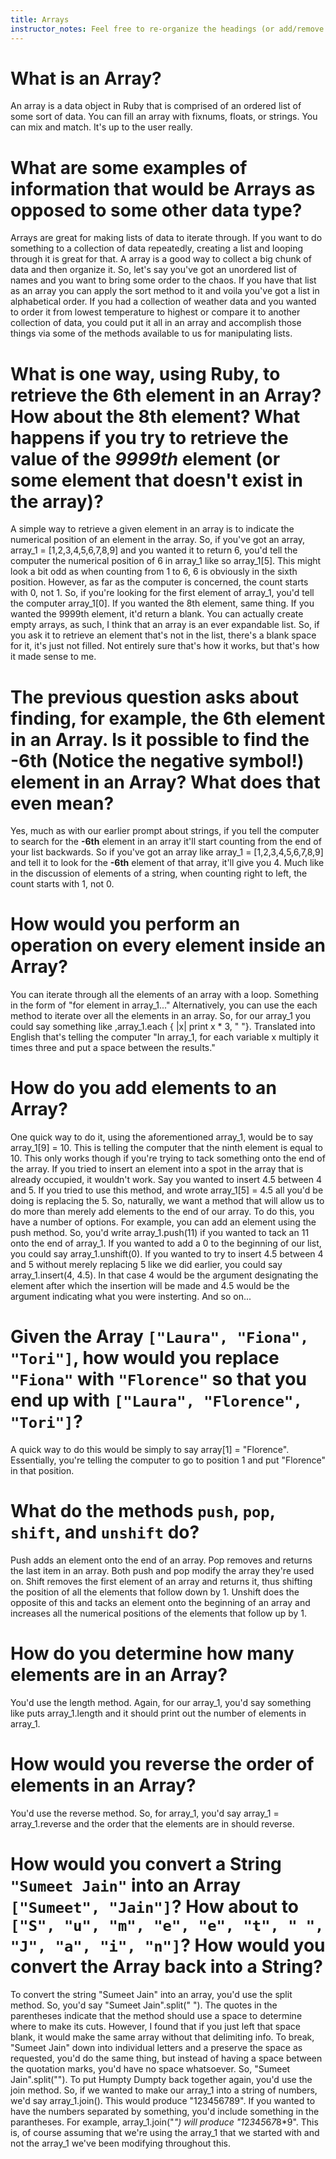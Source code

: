 ```yaml
---
title: Arrays
instructor_notes: Feel free to re-organize the headings (or add/remove headings) below. We included the headings for your benefit, but it's 100% fine if you want to write your responses in some different structure.
---
```


# What is an Array?

An array is a data object in Ruby that is comprised of an ordered list of some sort of data.  You can fill an array with fixnums, floats, or strings.  You can mix and match.  It's up to the user really.  

# What are some examples of information that would be Arrays as opposed to some other data type?

Arrays are great for making lists of data to iterate through.  If you want to do something to a collection of data repeatedly, creating a list and looping through it is great for that.  A array is a good way to collect a big chunk of data and then organize it.  So, let's say you've got an unordered list of names and you want to bring some order to the chaos.  If you have that list as an array you can apply the sort method to it and voila you've got a list in alphabetical order.  If you had a collection of weather data and you wanted to order it from lowest temperature to highest or compare it to another collection of data, you could put it all in an array and accomplish those things via some of the methods available to us for manipulating lists.

# What is one way, using Ruby, to retrieve the 6th element in an Array? How about the 8th element? What happens if you try to retrieve the value of the _9999th_ element (or some element that doesn't exist in the array)?

A simple way to retrieve a given element in an array is to indicate the numerical position of an element in the array.  So, if you've got an array, array_1 = [1,2,3,4,5,6,7,8,9] and you wanted it to return 6, you'd tell the computer the numerical position of 6 in array_1 like so array_1[5].  This might look a bit odd as when counting from 1 to 6, 6 is obviously in the sixth position.  However, as far as the computer is concerned, the count starts with 0, not 1.  So, if you're looking for the first element of array_1, you'd tell the computer array_1[0].  If you wanted the 8th element, same thing.  If you wanted the 9999th element, it'd return a blank.  You can actually create empty arrays, as such, I think that an array is an ever expandable list.  So, if you ask it to retrieve an element that's not in the list, there's a blank space for it, it's just not filled.  Not entirely sure that's how it works, but that's how it made sense to me.

# The previous question asks about finding, for example, the 6th element in an Array. Is it possible to find the **-6th** (Notice the negative symbol!) element in an Array? What does that even mean?

Yes, much as with our earlier prompt about strings, if you tell the computer to search for the **-6th** element in an array it'll start counting from the end of your list backwards.  So if you've got an array like array_1 = [1,2,3,4,5,6,7,8,9] and tell it to look for the **-6th** element of that array, it'll give you 4.  Much like in the discussion of elements of a string, when counting right to left, the count starts with 1, not 0.

# How would you perform an operation on every element inside an Array?

You can iterate through all the elements of an array with a loop.  Something in the form of "for element in array_1..."  Alternatively, you can use the each method to iterate over all the elements in an array.  So, for our array_1 you could say something like ,array_1.each { |x| print x * 3, " "}.  Translated into English that's telling the computer "In array_1, for each variable x multiply it times three and put a space between the results."

# How do you add elements to an Array?

One quick way to do it, using the aforementioned array_1, would be to say array_1[9] = 10.  This is telling the computer that the ninth element is equal to 10.  This only works though if you're trying to tack something onto the end of the array.  If you tried to insert an element into a spot in the array that is already occupied, it wouldn't work.  Say you wanted to insert 4.5 between 4 and 5.  If you tried to use this method, and wrote array_1[5] = 4.5 all you'd be doing is replacing the 5.  So, naturally, we want a method that will allow us to do more than merely add elements to the end of our array.  To do this, you have a number of options.  For example, you can add an element using the push method.  So, you'd write array_1.push(11) if you wanted to tack an 11 onto the end of array_1.  If you wanted to add a 0 to the beginning of our list, you could say array_1.unshift(0).  If you wanted to try to insert 4.5 between 4 and 5 without merely replacing 5 like we did earlier, you could say array_1.insert(4, 4.5).  In that case 4 would be the argument designating the element after which the insertion will be made and 4.5 would be the argument indicating what you were insterting. And so on...

# Given the Array `["Laura", "Fiona", "Tori"]`, how would you replace `"Fiona"` with `"Florence"` so that you end up with `["Laura", "Florence", "Tori"]`?

A quick way to do this would be simply to say array[1] = "Florence".  Essentially, you're telling the computer to go to position 1 and put "Florence" in that position.

# What do the methods `push`, `pop`, `shift`, and `unshift` do?

Push adds an element onto the end of an array.  Pop removes and returns the last item in an array.  Both push and pop modify the array they're used on.  Shift removes the first element of an array and returns it, thus shifting the position of all the elements that follow down by 1.  Unshift does the opposite of this and tacks an element onto the beginning of an array and increases all the numerical positions of the elements that follow up by 1.

# How do you determine how many elements are in an Array?

You'd use the length method.  Again, for our array_1, you'd say something like puts array_1.length and it should print out the number of elements in array_1.

# How would you reverse the order of elements in an Array?

You'd use the reverse method.  So, for array_1, you'd say array_1 = array_1.reverse and the order that the elements are in should reverse.

# How would you convert a String `"Sumeet Jain"` into an Array `["Sumeet", "Jain"]`? How about to `["S", "u", "m", "e", "e", "t", " ", "J", "a", "i", "n"]`? How would you convert the Array back into a String?

To convert the string "Sumeet Jain" into an array, you'd use the split method.  So, you'd say "Sumeet Jain".split(" ").  The quotes in the parentheses indicate that the method should use a space to determine where to make its cuts.  However, I found that if you just left that space blank, it would make the same array without that delimiting info.  To break, "Sumeet Jain" down into individual letters and a preserve the space as requested, you'd do the same thing, but instead of having a space between the quotation marks, you'd have no space whatsoever.  So, "Sumeet Jain".split("").  To put Humpty Dumpty back together again, you'd use the join method.  So, if we wanted to make our array_1 into a string of numbers, we'd say array_1.join().  This would produce "123456789".  If you wanted to have the numbers separated by something, you'd include something in the parantheses.  For example, array_1.join("*") will produce "1*2*3*4*5*6*7*8*9".  This is, of course assuming that we're using the array_1 that we started with and not the array_1 we've been modifying throughout this.